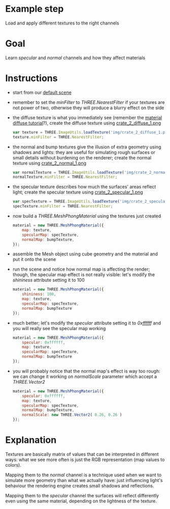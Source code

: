 Example step
============
Load and apply different textures to the right channels

Goal
====
Learn _specular_ and _normal_ channels and how they affect materials

Instructions
============

+ start from our [default scene](../examples/00_default_scene.html)

+ remember to set the _minFilter_ to _THREE.NearestFilter_ if your textures are not power of two, otherwise they will
 produce a blurry effect on the side

+ the diffuse texture is what you immediately see (remember the [material diffuse tutorial](10_materials_diffuse.md)?),
create the diffuse texture using [crate_2_diffuse_1.png](../examples/img/crate_2_diffuse_1.png)

    ```javascript
    var texture = THREE.ImageUtils.loadTexture('img/crate_2_diffuse_1.png');
    texture.minFilter = THREE.NearestFilter;
    ```

+ the normal and bump textures give the illusion of extra geometry using shadows and lights: they are useful for simulating 
rough surfaces or small details without burdening on the renderer; create the normal texture using 
[crate_2_normal_1.png](../examples/crate_2_normal_1.png)

    ```javascript
    var normalTexture = THREE.ImageUtils.loadTexture('img/crate_2_normal_1.png');
    normalTexture.minFilter = THREE.NearestFilter;
    ```

+ the specular texture describes how much the surfaces' areas reflect light; create the specular texture using 
[crate_2_specular_1.png](../examples/crate_2_specular_1.png)

    ```javascript
    var specTexture = THREE.ImageUtils.loadTexture('img/crate_2_specular_1.png');
    specTexture.minFilter = THREE.NearestFilter;
    ```

+ now build a _THREE.MeshPhongMaterial_ using the textures just created 

    ```javascript
    material = new THREE.MeshPhongMaterial({
        map: texture,
        specularMap: specTexture,
        normalMap: bumpTexture,
    });
    ```

+ assemble the Mesh object using cube geometry and the material and put it onto the scene

+ run the scene and notice how normal map is affecting the render; though, the specular map effect is not really visible: 
let's modify the _shininess_ attribute setting it to 100

    ```javascript
    material = new THREE.MeshPhongMaterial({
        shininess: 100,
        map: texture,
        specularMap: specTexture,
        normalMap: bumpTexture
    });
    ```
    
+ much better; let's modify the _specular_ attribute setting it to _0xffffff_ and you will really see the specular map working

    ```javascript
    material = new THREE.MeshPhongMaterial({
        specular: 0xffffff,
        map: texture,
        specularMap: specTexture,
        normalMap: bumpTexture
    });
    ```
    
- you will probably notice that the normal map's effect is way too rough: we can change it working on _normalScale_ parameter
which accept a _THREE.Vector2_

    ```javascript
    material = new THREE.MeshPhongMaterial({
        specular: 0xffffff,
        map: texture,
        specularMap: specTexture,
        normalMap: bumpTexture,
        normalScale: new THREE.Vector2( 0.26, 0.26 )
    });
    ```

Explanation
===========
Textures are basically matrix of values that can be interpreted in different ways: what we see more often is just the RGB
representation (map values to colors).

Mapping them to the _normal_ channel is a technique used when we want to simulate more geometry than what we actually have: just
influencing light's behaviour the rendering engine creates small shadows and reflections.

Mapping them to the _specular_ channel the surfaces will reflect differently even using the same material, depending on the
lightness of the texture.